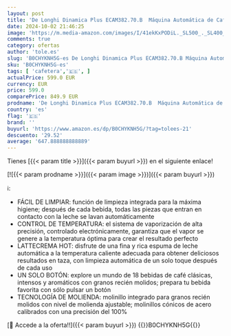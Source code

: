 ```yaml
---
layout: post
title: 'De Longhi Dinamica Plus ECAM382.70.B  Máquina Automática de Café en Grano  Máquina Cappuccino con LatteCrema Hot  Cafetera Espresso  Taza con 18 Recetas  Pantalla TFT 3 5    1450W  Negro'
date: 2024-10-02 21:46:25
image: 'https://m.media-amazon.com/images/I/41ekKxPODiL._SL500_._SL400_.jpg'
comments: true
category: ofertas
author: 'tole.es'
slug: 'B0CHYKNH5G-es De Longhi Dinamica Plus ECAM382.70.B Máquina Automática de...'
sku: 'B0CHYKNH5G-es'
tags: [ 'cafetera','🇪🇸', ]
actualPrice: 599.0 EUR
currency: EUR
price: 599.0
comparePrice: 849.9 EUR
prodname: 'De Longhi Dinamica Plus ECAM382.70.B  Máquina Automática de Café en Grano  Máquina Cappuccino con LatteCrema Hot  Cafetera Espresso  Taza con 18 Recetas  Pantalla TFT 3 5    1450W  Negro'
country: 'es'
flag: '🇪🇸'
brand: ''
buyurl: 'https://www.amazon.es/dp/B0CHYKNH5G/?tag=tolees-21'
descuento: '29.52'
average: '647.888888888889'
---
```


Tienes [{{< param title >}}]({{< param buyurl >}}) en el siguiente enlace!

[![{{< param prodname >}}]({{< param image >}})]({{< param buyurl >}})

ℹ️:

- FÁCIL DE LIMPIAR: función de limpieza integrada para la máxima higiene; después de cada bebida, todas las piezas que entran en contacto con la leche se lavan automáticamente
- CONTROL DE TEMPERATURA: el sistema de vaporización de alta precisión, controlado electrónicamente, garantiza que el vapor se genere a la temperatura óptima para crear el resultado perfecto
- LATTECREMA HOT: disfrute de una fina y rica espuma de leche automática a la temperatura caliente adecuada para obtener deliciosos resultados en taza, con limpieza automática de un solo toque después de cada uso
- UN SOLO BOTÓN: explore un mundo de 18 bebidas de café clásicas, intensos y aromáticos con granos recién molidos; prepara tu bebida favorita con sólo pulsar un botón
- TECNOLOGÍA DE MOLIENDA: molinillo integrado para granos recién molidos con nivel de molienda ajustable; molinillos cónicos de acero calibrados con una precisión del 100%

[🛒 Accede a la oferta!!]({{< param buyurl >}})
{{<world>}}B0CHYKNH5G{{</world>}}
